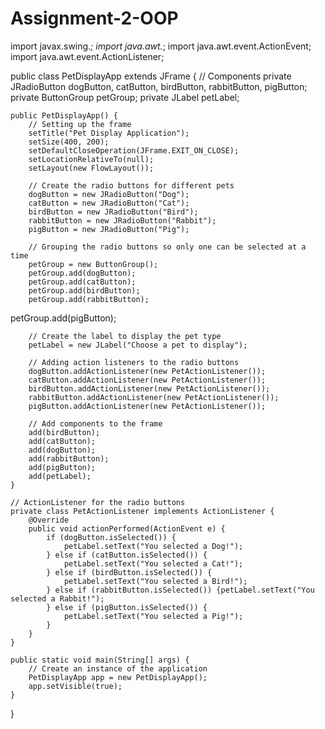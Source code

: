 # Assignment-2-OOP

import javax.swing.*;
import java.awt.*;
import java.awt.event.ActionEvent;
import java.awt.event.ActionListener;

public class PetDisplayApp extends JFrame {
    // Components
    private JRadioButton dogButton, catButton, birdButton, rabbitButton, pigButton;
    private ButtonGroup petGroup;
    private JLabel petLabel;

    public PetDisplayApp() {
        // Setting up the frame
        setTitle("Pet Display Application");
        setSize(400, 200);
        setDefaultCloseOperation(JFrame.EXIT_ON_CLOSE);
        setLocationRelativeTo(null);
        setLayout(new FlowLayout());

        // Create the radio buttons for different pets
        dogButton = new JRadioButton("Dog");
        catButton = new JRadioButton("Cat");
        birdButton = new JRadioButton("Bird");
        rabbitButton = new JRadioButton("Rabbit");
        pigButton = new JRadioButton("Pig");

        // Grouping the radio buttons so only one can be selected at a time
        petGroup = new ButtonGroup();
        petGroup.add(dogButton);
        petGroup.add(catButton);
        petGroup.add(birdButton);
        petGroup.add(rabbitButton);
petGroup.add(pigButton);

        // Create the label to display the pet type
        petLabel = new JLabel("Choose a pet to display");

        // Adding action listeners to the radio buttons
        dogButton.addActionListener(new PetActionListener());
        catButton.addActionListener(new PetActionListener());
        birdButton.addActionListener(new PetActionListener());
        rabbitButton.addActionListener(new PetActionListener());
        pigButton.addActionListener(new PetActionListener());

        // Add components to the frame
        add(birdButton);
        add(catButton);
        add(dogButton);
        add(rabbitButton);
        add(pigButton);
        add(petLabel);
    }

    // ActionListener for the radio buttons
    private class PetActionListener implements ActionListener {
        @Override
        public void actionPerformed(ActionEvent e) {
            if (dogButton.isSelected()) {
                petLabel.setText("You selected a Dog!");
            } else if (catButton.isSelected()) {
                petLabel.setText("You selected a Cat!");
            } else if (birdButton.isSelected()) {
                petLabel.setText("You selected a Bird!");
            } else if (rabbitButton.isSelected()) {petLabel.setText("You selected a Rabbit!");
            } else if (pigButton.isSelected()) {
                petLabel.setText("You selected a Pig!");
            }
        }
    }

    public static void main(String[] args) {
        // Create an instance of the application
        PetDisplayApp app = new PetDisplayApp();
        app.setVisible(true);
    }
}
```
